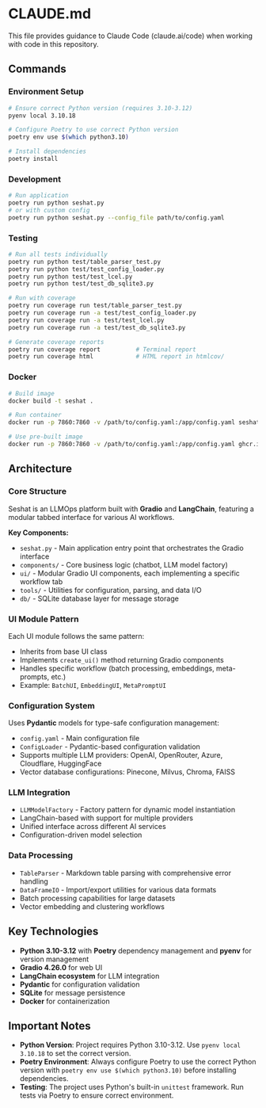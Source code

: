 # CLAUDE.md

This file provides guidance to Claude Code (claude.ai/code) when working with code in this repository.

## Commands

### Environment Setup
```bash
# Ensure correct Python version (requires 3.10-3.12)
pyenv local 3.10.18

# Configure Poetry to use correct Python version
poetry env use $(which python3.10)

# Install dependencies
poetry install
```

### Development
```bash
# Run application
poetry run python seshat.py
# or with custom config
poetry run python seshat.py --config_file path/to/config.yaml
```

### Testing
```bash
# Run all tests individually
poetry run python test/table_parser_test.py
poetry run python test/test_config_loader.py
poetry run python test/test_lcel.py
poetry run python test/test_db_sqlite3.py

# Run with coverage
poetry run coverage run test/table_parser_test.py
poetry run coverage run -a test/test_config_loader.py
poetry run coverage run -a test/test_lcel.py
poetry run coverage run -a test/test_db_sqlite3.py

# Generate coverage reports
poetry run coverage report          # Terminal report
poetry run coverage html            # HTML report in htmlcov/
```

### Docker
```bash
# Build image
docker build -t seshat .

# Run container
docker run -p 7860:7860 -v /path/to/config.yaml:/app/config.yaml seshat

# Use pre-built image
docker run -p 7860:7860 -v /path/to/config.yaml:/app/config.yaml ghcr.io/yaleh/seshat:main
```

## Architecture

### Core Structure
Seshat is an LLMOps platform built with **Gradio** and **LangChain**, featuring a modular tabbed interface for various AI workflows.

**Key Components:**
- `seshat.py` - Main application entry point that orchestrates the Gradio interface
- `components/` - Core business logic (chatbot, LLM model factory)
- `ui/` - Modular Gradio UI components, each implementing a specific workflow tab
- `tools/` - Utilities for configuration, parsing, and data I/O
- `db/` - SQLite database layer for message storage

### UI Module Pattern
Each UI module follows the same pattern:
- Inherits from base UI class
- Implements `create_ui()` method returning Gradio components
- Handles specific workflow (batch processing, embeddings, meta-prompts, etc.)
- Example: `BatchUI`, `EmbeddingUI`, `MetaPromptUI`

### Configuration System
Uses **Pydantic** models for type-safe configuration management:
- `config.yaml` - Main configuration file
- `ConfigLoader` - Pydantic-based configuration validation
- Supports multiple LLM providers: OpenAI, OpenRouter, Azure, Cloudflare, HuggingFace
- Vector database configurations: Pinecone, Milvus, Chroma, FAISS

### LLM Integration
- `LLMModelFactory` - Factory pattern for dynamic model instantiation
- LangChain-based with support for multiple providers
- Unified interface across different AI services
- Configuration-driven model selection

### Data Processing
- `TableParser` - Markdown table parsing with comprehensive error handling
- `DataFrameIO` - Import/export utilities for various data formats
- Batch processing capabilities for large datasets
- Vector embedding and clustering workflows

## Key Technologies
- **Python 3.10-3.12** with **Poetry** dependency management and **pyenv** for version management
- **Gradio 4.26.0** for web UI
- **LangChain ecosystem** for LLM integration
- **Pydantic** for configuration validation
- **SQLite** for message persistence
- **Docker** for containerization

## Important Notes
- **Python Version**: Project requires Python 3.10-3.12. Use `pyenv local 3.10.18` to set the correct version.
- **Poetry Environment**: Always configure Poetry to use the correct Python version with `poetry env use $(which python3.10)` before installing dependencies.
- **Testing**: The project uses Python's built-in `unittest` framework. Run tests via Poetry to ensure correct environment.
